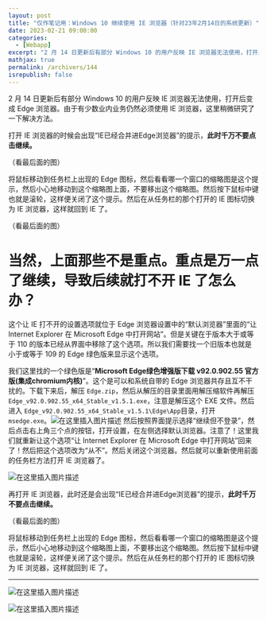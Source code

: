 ```yaml
---
layout: post
title: "仅作笔记用：Windows 10 继续使用 IE 浏览器（针对23年2月14日的系统更新）"
date: 2023-02-21 09:00:00
categories: 
  - [Webapp]
excerpt: "2 月 14 日更新后有部分 Windows 10 的用户反映 IE 浏览器无法使用，打开后变成 Edge 浏览器。由于有少数业内业务仍然必须使用 IE 浏览器，这里稍微研究了一下解决方法。"
mathjax: true
permalink: /archivers/144
isrepublish: false
---
```


2 月 14 日更新后有部分 Windows 10 的用户反映 IE 浏览器无法使用，打开后变成 Edge 浏览器。由于有少数业内业务仍然必须使用 IE 浏览器，这里稍微研究了一下解决方法。

打开 IE 浏览器的时候会出现“IE已经合并进Edge浏览器”的提示，**此时千万不要点击继续。** 

（看最后面的图）

将鼠标移动到任务栏上出现的 Edge 图标，然后看看哪一个窗口的缩略图是这个提示，然后小心地移动到这个缩略图上面，不要移出这个缩略图。然后按下鼠标中键也就是滚轮，这样便关闭了这个提示。然后在从任务栏的那个打开的 IE 图标切换为 IE 浏览器，这样就回到 IE 了。

（看最后面的图）

# 当然，上面那些不是重点。重点是万一点了继续，导致后续就打不开 IE 了怎么办？
这个让 IE 打不开的设置选项就位于 Edge 浏览器设置中的“默认浏览器”里面的“让 Internet Explorer 在 Microsoft Edge 中打开网站”。但是关键在于版本大于或等于 110 的版本已经从界面中移除了这个选项。所以我们需要找一个旧版本也就是小于或等于 109 的 Edge 绿色版来显示这个选项。

我们这里找的一个绿色版是“**Microsoft Edge绿色增强版下载 v92.0.902.55 官方版(集成chromium内核)**”。这个是可以和系统自带的 Edge 浏览器共存且互不干扰的。下载下来后，解压 ```Edge.zip```，然后从解压的目录里面用解压缩软件再解压 ```Edge_v92.0.902.55_x64_Stable_v1.5.1.exe```，注意是解压这个 EXE 文件。然后进入 ```Edge_v92.0.902.55_x64_Stable_v1.5.1\Edge\App```目录，打开	```msedge.exe```。![在这里插入图片描述](https://img-blog.csdnimg.cn/eba63e07e16f47018bef9096fa323240.png)
然后按照界面提示选择“继续但不登录”，然后点击右上角三个点的按钮，打开设置，在左侧选择默认浏览器。注意了！这里我们就重新让这个选项“让 Internet Explorer 在 Microsoft Edge 中打开网站”回来了！然后把这个选项改为“从不”。然后关闭这个浏览器。然后就可以重新使用前面的任务栏方法打开 IE 浏览器了。

![在这里插入图片描述](https://img-blog.csdnimg.cn/28794938fa374e53905126bd94dde227.png)


再打开 IE 浏览器，此时还是会出现“IE已经合并进Edge浏览器”的提示，**此时千万不要点击继续。** 

（看最后面的图）

将鼠标移动到任务栏上出现的 Edge 图标，然后看看哪一个窗口的缩略图是这个提示，然后小心地移动到这个缩略图上面，不要移出这个缩略图。然后按下鼠标中键也就是滚轮，这样便关闭了这个提示。然后在从任务栏的那个打开的 IE 图标切换为 IE 浏览器，这样就回到 IE 了。

---
![在这里插入图片描述](https://img-blog.csdnimg.cn/93a600389aa34163ac2386719d51f1c9.png)

![在这里插入图片描述](https://img-blog.csdnimg.cn/c0838b833c9f480594b98c30104615b7.png)
